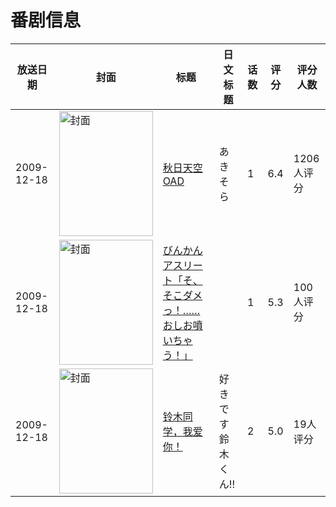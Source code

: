 # 番剧信息

|放送日期|封面|标题|日文标题|话数|评分|评分人数|
|---|---|---|---|---|---|---|
|2009-12-18|<img src="/img/no_icon_subject.png" alt="封面" style="width:150px;height:200px;object-fit:cover;">|[秋日天空 OAD](https://bangumi.tv/subject/3495)|あきそら|1|6.4|1206人评分|
|2009-12-18|<img src="/img/no_icon_subject.png" alt="封面" style="width:150px;height:200px;object-fit:cover;">|[びんかんアスリート「そ、そこダメっ！……おしお噴いちゃう！」](https://bangumi.tv/subject/70431)||1|5.3|100人评分|
|2009-12-18|<img src="//lain.bgm.tv/pic/cover/c/f7/9a/92388_JAjCK.jpg" alt="封面" style="width:150px;height:200px;object-fit:cover;">|[铃木同学，我爱你！](https://bangumi.tv/subject/92388)|好きです鈴木くん!!|2|5.0|19人评分|
